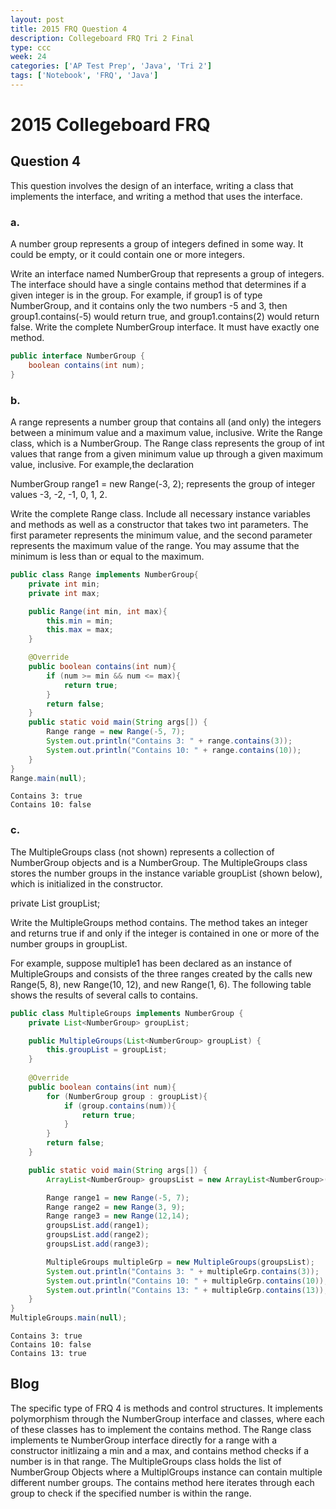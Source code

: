 ```yaml
---
layout: post
title: 2015 FRQ Question 4
description: Collegeboard FRQ Tri 2 Final
type: ccc
week: 24
categories: ['AP Test Prep', 'Java', 'Tri 2']
tags: ['Notebook', 'FRQ', 'Java']
---
```


# 2015 Collegeboard FRQ
## Question 4

This question involves the design of an interface, writing a class that implements the interface, and writing a method that uses the interface.

### a.
A number group represents a group of integers defined in some way. It could be empty, or it could contain one or more integers.

Write an interface named NumberGroup that represents a group of integers. The interface should have a single contains method that determines if a given integer is in the group. For example, if group1 is of type NumberGroup, and it contains only the two numbers -5 and 3, then group1.contains(-5) would return true, and group1.contains(2) would return false.
Write the complete NumberGroup interface. It must have exactly one method.


```java
public interface NumberGroup {
    boolean contains(int num);
}
```

### b. 
A range represents a number group that contains all (and only) the integers between a minimum value and a maximum value, inclusive.
Write the Range class, which is a NumberGroup. The Range class represents the group of int values that range from a given minimum value up through a given maximum value, inclusive. For example,the declaration

NumberGroup range1 = new Range(-3, 2); represents the group of integer values -3, -2, -1, 0, 1, 2.

Write the complete Range class. Include all necessary instance variables and methods as well as a constructor that takes two int parameters. The first parameter represents the minimum value, and the second parameter represents the maximum value of the range. You may assume that the minimum is less than or equal to the maximum.


```java
public class Range implements NumberGroup{
    private int min;
    private int max;

    public Range(int min, int max){
        this.min = min;
        this.max = max;
    }

    @Override
    public boolean contains(int num){
        if (num >= min && num <= max){
            return true;
        }
        return false;
    }
    public static void main(String args[]) {
        Range range = new Range(-5, 7);
        System.out.println("Contains 3: " + range.contains(3));
        System.out.println("Contains 10: " + range.contains(10));
    }
}
Range.main(null);
```

    Contains 3: true
    Contains 10: false


### c. 
The MultipleGroups class (not shown) represents a collection of NumberGroup objects and is a NumberGroup. The MultipleGroups class stores the number groups in the instance variable groupList (shown below), which is initialized in the constructor.

private List<NumberGroup> groupList;

Write the MultipleGroups method contains. The method takes an integer and returns true if and only if the integer is contained in one or more of the number groups in groupList.

For example, suppose multiple1 has been declared as an instance of MultipleGroups and consists of the three ranges created by the calls new Range(5, 8), new Range(10, 12), and new Range(1, 6). The following table shows the results of several calls to contains.


```java
public class MultipleGroups implements NumberGroup {
    private List<NumberGroup> groupList;

    public MultipleGroups(List<NumberGroup> groupList) {
        this.groupList = groupList;
    }
    
    @Override
    public boolean contains(int num){
        for (NumberGroup group : groupList){
            if (group.contains(num)){
                return true;
            }
        }
        return false;
    }

    public static void main(String args[]) {
        ArrayList<NumberGroup> groupsList = new ArrayList<NumberGroup>();

        Range range1 = new Range(-5, 7);
        Range range2 = new Range(3, 9);
        Range range3 = new Range(12,14);
        groupsList.add(range1); 
        groupsList.add(range2); 
        groupsList.add(range3);

        MultipleGroups multipleGrp = new MultipleGroups(groupsList);
        System.out.println("Contains 3: " + multipleGrp.contains(3));
        System.out.println("Contains 10: " + multipleGrp.contains(10));
        System.out.println("Contains 13: " + multipleGrp.contains(13));
    }
}
MultipleGroups.main(null);
```

    Contains 3: true
    Contains 10: false
    Contains 13: true


## Blog
The specific type of FRQ 4 is methods and control structures. It implements polymorphism through the NumberGroup interface and classes, where each of these classes has to implement the contains method. The Range class implements te NumberGroup interface directly for a range with a constructor initlizaing a min and a max, and contains method checks if a number is in that range. The MultipleGroups class holds the list of NumberGroup Objects where a MultiplGroups instance can contain multiple different number groups. The contains method here iterates through each group to check if the specified number is within the range. 
